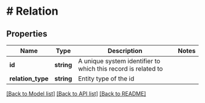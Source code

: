 # # Relation

## Properties

Name | Type | Description | Notes
------------ | ------------- | ------------- | -------------
**id** | **string** | A unique system identifier to which this record is related to |
**relation_type** | **string** | Entity type of the id |

[[Back to Model list]](../../README.md#models) [[Back to API list]](../../README.md#endpoints) [[Back to README]](../../README.md)
